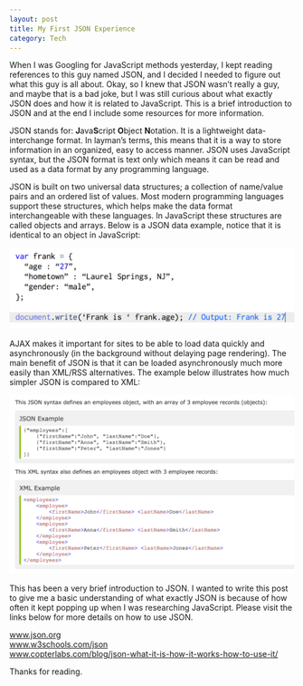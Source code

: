 ```yaml
---
layout: post
title: My First JSON Experience
category: Tech
---
```


<p>When I was Googling for JavaScript methods yesterday, I kept reading references to this guy named JSON, and I decided I needed to figure out what this guy is all about. Okay, so I knew that JSON wasn’t really a guy, and maybe that is a bad joke, but I was still curious about what exactly JSON does and how it is related to JavaScript. This is a brief introduction to JSON and at the end I include some resources for more information.</p>

<p>JSON stands for: <span style="font-weight: bold">J</span>ava<span style="font-weight: bold">S</span>cript <span style="font-weight: bold">O</span>bject <span style="font-weight: bold">N</span>otation. It is a lightweight data-interchange format. In layman’s terms, this means that it is a way to store information in an organized, easy to access manner. JSON uses JavaScript syntax, but the JSON format is text only which means it can be read and used as a data format by any programming language.</p>

<p>JSON is built on two universal data structures; a collection of name/value pairs and an ordered list of values. Most modern programming languages support these structures, which helps make the data format interchangeable with these languages. In JavaScript these structures are called objects and arrays. Below is a JSON data example, notice that it is identical to an object in JavaScript: </p>

<a href="/img/json-data-object.png"><img src="/img/json-data-object.png"></a>


<p>AJAX makes it important for sites to be able to load data quickly and asynchronously (in the background without delaying page rendering). The main benefit of JSON is that it can be loaded asynchronously much more easily than XML/RSS alternatives. The example below illustrates how much simpler JSON is compared to XML: </p>

<a href="/img/json-xml.png"><img src="/img/json-xml.png"></a>

<p>This has been a very brief introduction to JSON. I wanted to write this post to give me a basic understanding of what exactly JSON is because of how often it kept popping up when I was researching JavaScript. Please visit the links below for more details on how to use JSON.</p>

<p>
<a href="http://www.json.org">www.json.org</a><br>
<a href="http://www.w3schools.com/json/">www.w3schools.com/json</a><br>
<a href="http://www.copterlabs.com/blog/json-what-it-is-how-it-works-how-to-use-it/">www.copterlabs.com/blog/json-what-it-is-how-it-works-how-to-use-it/</a>
</p>

<p>Thanks for reading.</p>